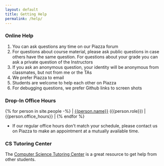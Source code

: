 ```yaml
---
layout: default
title: Getting Help
permalink: /help/
---
```


### Online Help
1. You can ask questions any time on our Piazza forum
1. For questions about course material, please ask public questions
in case others have the same question. For questions about your grade
you can ask a private question of the Instructors
1. If you ask an anonymous question, your identity will be anonymous
from classmates, but not from me or the TAs
1. We prefer Piazza to email
1. Students are welcome to help each other on Piazza
1. For debugging questions, we prefer Github links to screen shots

### Drop-In Office Hours

{% for person in site.people -%}
| [{{person.name}}](mailto:{{person.email}}) ({{person.role}}) | {{person.office_hours}} |
{% endfor %}

- If our regular office hours don't match your schedule, please contact us on Piazza to make an appointment at a mutually available time.

### CS Tutoring Center

The [Computer Science Tutoring Center](https://tutoringcenter.cs.usfca.edu/) is a great resource to get help from other students.
